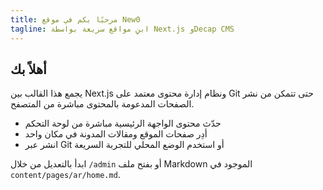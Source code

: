 ```yaml
---
title: مرحبًا بكم في موقع New0
tagline: ابنِ مواقع سريعة بواسطة Next.js وDecap CMS
---
```


## أهلاً بك

يجمع هذا القالب بين Next.js ونظام إدارة محتوى معتمد على Git حتى تتمكن من نشر الصفحات المدعومة بالمحتوى مباشرة من المتصفح.

- حدّث محتوى الواجهة الرئيسية مباشرة من لوحة التحكم
- أدِر صفحات الموقع ومقالات المدونة في مكان واحد
- انشر عبر Git أو استخدم الوضع المحلي للتجربة السريعة

ابدأ بالتعديل من خلال `/admin` أو بفتح ملف Markdown الموجود في `content/pages/ar/home.md`.
